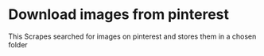 # Download images from pinterest
This Scrapes searched for images on pinterest and stores them in a chosen folder

